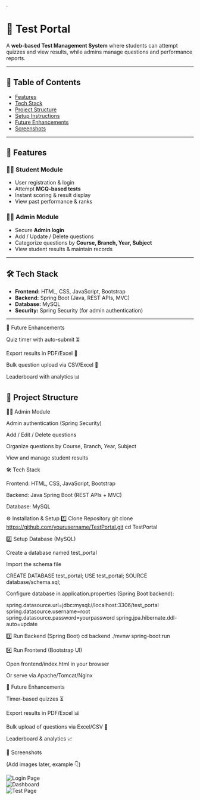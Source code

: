 .

# 📝 Test Portal  

A **web-based Test Management System** where students can attempt quizzes and view results, while admins manage questions and performance reports.  

---

## 📌 Table of Contents  
- [Features](#-features)  
- [Tech Stack](#-tech-stack)  
- [Project Structure](#-project-structure)  
- [Setup Instructions](#-setup-instructions)  
- [Future Enhancements](#-future-enhancements)  
- [Screenshots](#-screenshots)  

---

## 🚀 Features  

### 👩‍🎓 Student Module  
- User registration & login  
- Attempt **MCQ-based tests**  
- Instant scoring & result display  
- View past performance & ranks  

### 👨‍💻 Admin Module  
- Secure **Admin login**  
- Add / Update / Delete questions  
- Categorize questions by **Course, Branch, Year, Subject**  
- View student results & maintain records  

---

## 🛠 Tech Stack  
- **Frontend:** HTML, CSS, JavaScript, Bootstrap  
- **Backend:** Spring Boot (Java, REST APIs, MVC)  
- **Database:** MySQL  
- **Security:** Spring Security (for admin authentication)  

---
🎯 Future Enhancements

Quiz timer with auto-submit ⏳

Export results in PDF/Excel 📑

Bulk question upload via CSV/Excel 📂

Leaderboard with analytics 📊

## 📂 Project Structure  


👨‍💻 Admin Module

Admin authentication (Spring Security)

Add / Edit / Delete questions

Organize questions by Course, Branch, Year, Subject

View and manage student results

🛠️ Tech Stack

Frontend: HTML, CSS, JavaScript, Bootstrap

Backend: Java Spring Boot (REST APIs + MVC)

Database: MySQL


⚙️ Installation & Setup
1️⃣ Clone Repository
git clone https://github.com/yourusername/TestPortal.git
cd TestPortal

2️⃣ Setup Database (MySQL)

Create a database named test_portal

Import the schema file

CREATE DATABASE test_portal;
USE test_portal;
SOURCE database/schema.sql;


Configure database in application.properties (Spring Boot backend):

spring.datasource.url=jdbc:mysql://localhost:3306/test_portal
spring.datasource.username=root
spring.datasource.password=yourpassword
spring.jpa.hibernate.ddl-auto=update

3️⃣ Run Backend (Spring Boot)
cd backend
./mvnw spring-boot:run

4️⃣ Run Frontend (Bootstrap UI)

Open frontend/index.html in your browser

Or serve via Apache/Tomcat/Nginx

🎯 Future Enhancements

Timer-based quizzes ⏳

Export results in PDF/Excel 📊

Bulk upload of questions via Excel/CSV 📂

Leaderboard & analytics 📈

📸 Screenshots

(Add images later, example 👇)

![Login Page](screenshots/login.png)  
![Dashboard](screenshots/dashboard.png)  
![Test Page](screenshots/test.png)  

